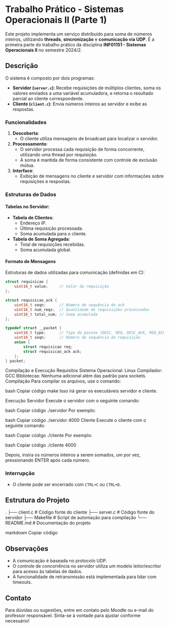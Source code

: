 # Trabalho Prático - Sistemas Operacionais II (Parte 1)

Este projeto implementa um serviço distribuído para soma de números inteiros, utilizando **threads**, **sincronização** e **comunicação via UDP**. É a primeira parte do trabalho prático da disciplina **INF01151 - Sistemas Operacionais II** no semestre 2024/2.

## Descrição

O sistema é composto por dois programas:
- **Servidor (`server.c`)**: Recebe requisições de múltiplos clientes, soma os valores enviados a uma variável acumuladora, e retorna o resultado parcial ao cliente correspondente.
- **Cliente (`client.c`)**: Envia números inteiros ao servidor e exibe as respostas.

### Funcionalidades
1. **Descoberta**:
   - O cliente utiliza mensagens de broadcast para localizar o servidor.
2. **Processamento**: 
   - O servidor processa cada requisição de forma concorrente, utilizando uma thread por requisição.
   - A soma é mantida de forma consistente com controle de exclusão mútua.
3. **Interface**:
   - Exibição de mensagens no cliente e servidor com informações sobre requisições e respostas.

### Estruturas de Dados
#### Tabelas no Servidor:
- **Tabela de Clientes**:
  - Endereço IP.
  - Última requisição processada.
  - Soma acumulada para o cliente.
- **Tabela de Soma Agregada**:
  - Total de requisições recebidas.
  - Soma acumulada global.

#### Formato de Mensagens
Estruturas de dados utilizadas para comunicação (definidas em C):
```c
struct requisicao {
    uint16_t value;     // Valor da requisição
};

struct requisicao_ack {
    uint16_t seqn;      // Número de sequência do ack
    uint16_t num_reqs;  // Quantidade de requisições processadas
    uint16_t total_sum; // Soma acumulada
};

typedef struct __packet {
    uint16_t type;      // Tipo do pacote (DESC, REQ, DESC_ACK, REQ_ACK)
    uint16_t seqn;      // Número de sequência da requisição
    union {
        struct requisicao req;
        struct requisicao_ack ack;
    };
} packet;
```
Compilação e Execução
Requisitos
Sistema Operacional: Linux
Compilador: GCC
Bibliotecas: Nenhuma adicional além das padrão para sockets.
Compilação
Para compilar os arquivos, use o comando:

bash
Copiar código
make
Isso irá gerar os executáveis servidor e cliente.

Execução
Servidor
Execute o servidor com o seguinte comando:

bash
Copiar código
./servidor <porta>
Por exemplo:

bash
Copiar código
./servidor 4000
Cliente
Execute o cliente com o seguinte comando:

bash
Copiar código
./cliente <porta>
Por exemplo:

bash
Copiar código
./cliente 4000

Depois, insira os números inteiros a serem somados, um por vez, pressionando ENTER após cada número.

### Interrupção
- O cliente pode ser encerrado com `CTRL+C` ou `CTRL+D`.

## Estrutura do Projeto

. ├── client.c # Código fonte do cliente ├── server.c # Código fonte do servidor ├── Makefile # Script de automação para compilação └── README.md # Documentação do projeto

markdown
Copiar código

## Observações
- A comunicação é baseada no protocolo UDP.
- O controle de concorrência no servidor utiliza um modelo leitor/escritor para acesso às tabelas de dados.
- A funcionalidade de retransmissão está implementada para lidar com timeouts.

## Contato
Para dúvidas ou sugestões, entre em contato pelo Moodle ou e-mail do professor responsável.
Sinta-se à vontade para ajustar conforme necessário!
